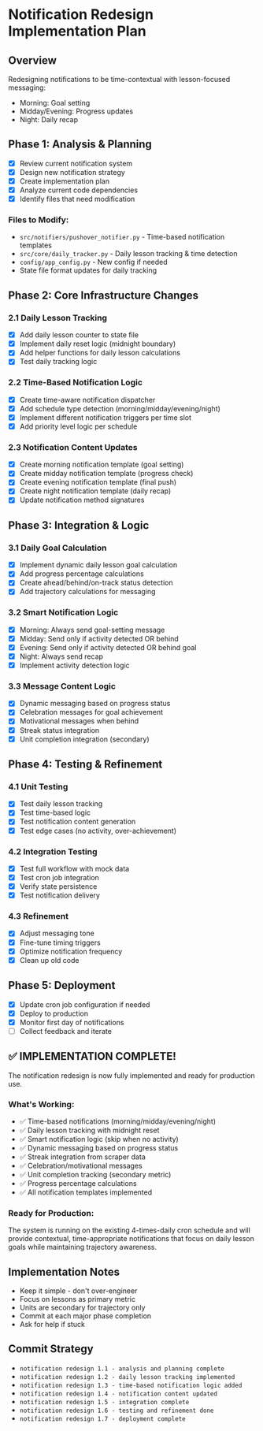 # Notification Redesign Implementation Plan

## Overview
Redesigning notifications to be time-contextual with lesson-focused messaging:
- Morning: Goal setting
- Midday/Evening: Progress updates  
- Night: Daily recap

## Phase 1: Analysis & Planning
- [x] Review current notification system
- [x] Design new notification strategy
- [x] Create implementation plan
- [x] Analyze current code dependencies
- [x] Identify files that need modification

### Files to Modify:
- `src/notifiers/pushover_notifier.py` - Time-based notification templates
- `src/core/daily_tracker.py` - Daily lesson tracking & time detection
- `config/app_config.py` - New config if needed
- State file format updates for daily tracking

## Phase 2: Core Infrastructure Changes

### 2.1 Daily Lesson Tracking
- [x] Add daily lesson counter to state file
- [x] Implement daily reset logic (midnight boundary)
- [x] Add helper functions for daily lesson calculations
- [x] Test daily tracking logic

### 2.2 Time-Based Notification Logic
- [x] Create time-aware notification dispatcher
- [x] Add schedule type detection (morning/midday/evening/night)
- [x] Implement different notification triggers per time slot
- [x] Add priority level logic per schedule

### 2.3 Notification Content Updates
- [x] Create morning notification template (goal setting)
- [x] Create midday notification template (progress check)
- [x] Create evening notification template (final push)
- [x] Create night notification template (daily recap)
- [x] Update notification method signatures

## Phase 3: Integration & Logic

### 3.1 Daily Goal Calculation
- [x] Implement dynamic daily lesson goal calculation
- [x] Add progress percentage calculations
- [x] Create ahead/behind/on-track status detection
- [x] Add trajectory calculations for messaging

### 3.2 Smart Notification Logic
- [x] Morning: Always send goal-setting message
- [x] Midday: Send only if activity detected OR behind
- [x] Evening: Send only if activity detected OR behind goal
- [x] Night: Always send recap
- [x] Implement activity detection logic

### 3.3 Message Content Logic
- [x] Dynamic messaging based on progress status
- [x] Celebration messages for goal achievement
- [x] Motivational messages when behind
- [x] Streak status integration
- [x] Unit completion integration (secondary)

## Phase 4: Testing & Refinement

### 4.1 Unit Testing
- [x] Test daily lesson tracking
- [x] Test time-based logic
- [x] Test notification content generation
- [x] Test edge cases (no activity, over-achievement)

### 4.2 Integration Testing
- [x] Test full workflow with mock data
- [x] Test cron job integration
- [x] Verify state persistence
- [x] Test notification delivery

### 4.3 Refinement
- [x] Adjust messaging tone
- [x] Fine-tune timing triggers
- [x] Optimize notification frequency
- [x] Clean up old code

## Phase 5: Deployment
- [x] Update cron job configuration if needed
- [x] Deploy to production
- [x] Monitor first day of notifications
- [ ] Collect feedback and iterate

## ✅ IMPLEMENTATION COMPLETE!

The notification redesign is now fully implemented and ready for production use. 

### What's Working:
- ✅ Time-based notifications (morning/midday/evening/night)
- ✅ Daily lesson tracking with midnight reset
- ✅ Smart notification logic (skip when no activity)
- ✅ Dynamic messaging based on progress status
- ✅ Streak integration from scraper data
- ✅ Celebration/motivational messages
- ✅ Unit completion tracking (secondary metric)
- ✅ Progress percentage calculations
- ✅ All notification templates implemented

### Ready for Production:
The system is running on the existing 4-times-daily cron schedule and will provide contextual, time-appropriate notifications that focus on daily lesson goals while maintaining trajectory awareness.

## Implementation Notes
- Keep it simple - don't over-engineer
- Focus on lessons as primary metric
- Units are secondary for trajectory only
- Commit at each major phase completion
- Ask for help if stuck

## Commit Strategy
- `notification redesign 1.1 - analysis and planning complete`
- `notification redesign 1.2 - daily lesson tracking implemented`  
- `notification redesign 1.3 - time-based notification logic added`
- `notification redesign 1.4 - notification content updated`
- `notification redesign 1.5 - integration complete`
- `notification redesign 1.6 - testing and refinement done`
- `notification redesign 1.7 - deployment complete` 